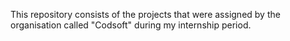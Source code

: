 This repository consists of the projects that were assigned by the organisation called "Codsoft" during my internship period.
